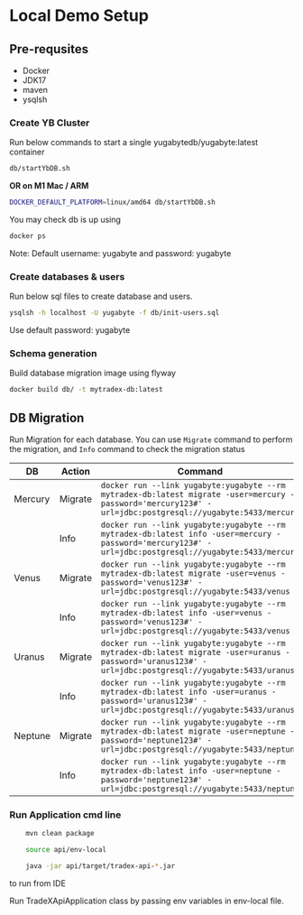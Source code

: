 # Local Demo Setup

## Pre-requsites

- Docker
- JDK17
- maven
- ysqlsh

### Create YB Cluster

Run below commands to start a single yugabytedb/yugabyte:latest container

```bash
db/startYbDB.sh
```

**OR on M1 Mac / ARM**

```bash
DOCKER_DEFAULT_PLATFORM=linux/amd64 db/startYbDB.sh
```

You may check db is up using

```bash
docker ps
```

Note: Default username: yugabyte and password: yugabyte

### Create databases & users

Run below sql files to create database and users.

```bash
ysqlsh -h localhost -U yugabyte -f db/init-users.sql

```

Use default password: yugabyte

### Schema generation

Build database migration image using flyway

```bash
docker build db/ -t mytradex-db:latest

```

## DB Migration
Run Migration for each database. You can use `Migrate` command to perform the migration, and `Info` command to check the migration status

| DB      | Action  | Command                                                                                                                                                  |
| ------- | ------- | -------------------------------------------------------------------------------------------------------------------------------------------------------- |
| Mercury | Migrate | `docker run --link yugabyte:yugabyte --rm mytradex-db:latest migrate -user=mercury -password='mercury123#' -url=jdbc:postgresql://yugabyte:5433/mercury` |
|         | Info    | `docker run --link yugabyte:yugabyte --rm mytradex-db:latest info -user=mercury -password='mercury123#' -url=jdbc:postgresql://yugabyte:5433/mercury`    |
| Venus   | Migrate | `docker run --link yugabyte:yugabyte --rm mytradex-db:latest migrate -user=venus -password='venus123#' -url=jdbc:postgresql://yugabyte:5433/venus` |
|         | Info    | `docker run --link yugabyte:yugabyte --rm mytradex-db:latest info -user=venus -password='venus123#' -url=jdbc:postgresql://yugabyte:5433/venus`    |
| Uranus  | Migrate | `docker run --link yugabyte:yugabyte --rm mytradex-db:latest migrate -user=uranus -password='uranus123#' -url=jdbc:postgresql://yugabyte:5433/uranus` |
|         | Info    | `docker run --link yugabyte:yugabyte --rm mytradex-db:latest info -user=uranus -password='uranus123#' -url=jdbc:postgresql://yugabyte:5433/uranus`    |
| Neptune | Migrate | `docker run --link yugabyte:yugabyte --rm mytradex-db:latest migrate -user=neptune -password='neptune123#' -url=jdbc:postgresql://yugabyte:5433/neptune` |
|         | Info    | `docker run --link yugabyte:yugabyte --rm mytradex-db:latest info -user=neptune -password='neptune123#' -url=jdbc:postgresql://yugabyte:5433/neptune`    |


### Run Application cmd line

```bash
    mvn clean package

    source api/env-local

    java -jar api/target/tradex-api-*.jar
```

to run from IDE

Run TradeXApiApplication class by passing env variables in env-local file.
